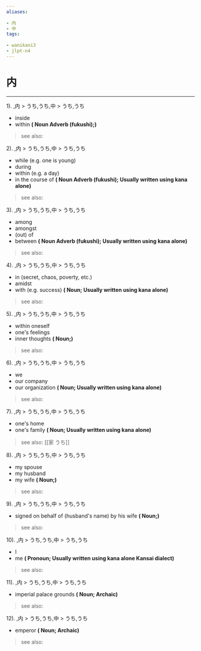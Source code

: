 ```yaml
---
aliases:
    
- 内
- 中
tags:
    
- wanikani3
- jlpt-n4
---
```


# 内
---
1).
,内 > うち,うち,中 > うち,うち

- inside
- within
**( Noun Adverb (fukushi);)**
> see also: 
            
2).
,内 > うち,うち,中 > うち,うち

- while (e.g. one is young)
- during
- within (e.g. a day)
- in the course of
**( Noun Adverb (fukushi); Usually written using kana alone)**
> see also: 
            
3).
,内 > うち,うち,中 > うち,うち

- among
- amongst
- (out) of
- between
**( Noun Adverb (fukushi); Usually written using kana alone)**
> see also: 
            
4).
,内 > うち,うち,中 > うち,うち

- in (secret, chaos, poverty, etc.)
- amidst
- with (e.g. success)
**( Noun; Usually written using kana alone)**
> see also: 
            
5).
,内 > うち,うち,中 > うち,うち

- within oneself
- one's feelings
- inner thoughts
**( Noun;)**
> see also: 
            
6).
,内 > うち,うち,中 > うち,うち

- we
- our company
- our organization
**( Noun; Usually written using kana alone)**
> see also: 
            
7).
,内 > うち,うち,中 > うち,うち

- one's home
- one's family
**( Noun; Usually written using kana alone)**
> see also:  [[家 うち]]
            
8).
,内 > うち,うち,中 > うち,うち

- my spouse
- my husband
- my wife
**( Noun;)**
> see also: 
            
9).
,内 > うち,うち,中 > うち,うち

- signed on behalf of (husband's name) by his wife
**( Noun;)**
> see also: 
            
10).
,内 > うち,うち,中 > うち,うち

- I
- me
**( Pronoun; Usually written using kana alone Kansai dialect)**
> see also: 
            
11).
,内 > うち,うち,中 > うち,うち

- imperial palace grounds
**( Noun; Archaic)**
> see also: 
            
12).
,内 > うち,うち,中 > うち,うち

- emperor
**( Noun; Archaic)**
> see also: 
            
